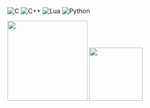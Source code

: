 
![C](https://img.shields.io/badge/C-A8B9CC?style=for-the-badge&logo=c&logoColor=black)
![C++](https://img.shields.io/badge/C++-00599C?style=for-the-badge&logo=c%2B%2B&logoColor=white)
![Lua](https://img.shields.io/badge/Lua-2C2D72?style=for-the-badge&logo=lua&logoColor=white)
![Python](https://img.shields.io/badge/Python-3776AB?style=for-the-badge&logo=python&logoColor=white)


<img height="180em" src="https://github-readme-streak-stats.herokuapp.com/?user=caiobvg&theme=radical&hide_border=true"/>

<img height="120em" src="https://github-readme-stats.vercel.app/api/top-langs/?username=caiobvg&layout=compact&theme=radical&hide_border=true"/>

